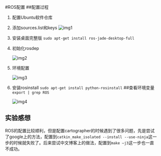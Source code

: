 #ROS配置
##配置过程
1. 配置Ubuntu软件仓库
1. 添加sources.list和keys
![img1](http://oficjb2g0.bkt.clouddn.com/1.png)
1. 安装桌面完整版 
   `sudo apt-get install ros-jade-desktop-full`
1. 初始化rosdep

    ![img2](http://oficjb2g0.bkt.clouddn.com/2.png)
1. 环境配置

    ![img3](http://oficjb2g0.bkt.clouddn.com/3.png)
1. 安装rosinstall
    `sudo apt-get install python-rosinstall`
##查看环境变量
   `export | grep ROS`
   
   ![img4](http://oficjb2g0.bkt.clouddn.com/4.png)
   
## 实验感想
ROS的配置比较顺利，但是配置cartographer的时候遇到了很多问题，先是尝试了google上的方法，配置到`catkin_make_isolated --install --use-ninja`这一步的时候就失败了。后来尝试中文博客上的做法，配置到`make –j3`这一步也一直不成功。
